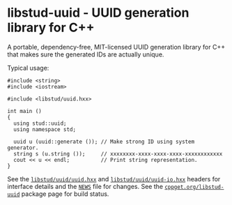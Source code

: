 # libstud-uuid - UUID generation library for C++

A portable, dependency-free, MIT-licensed UUID generation library for C++ that
makes sure the generated IDs are actually unique.

Typical usage:

```
#include <string>
#include <iostream>

#include <libstud/uuid.hxx>

int main ()
{
  using stud::uuid;
  using namespace std;

  uuid u (uuid::generate ()); // Make strong ID using system generator.
  string s (u.string ());     // xxxxxxxx-xxxx-xxxx-xxxx-xxxxxxxxxxxx
  cout << u << endl;          // Print string representation.
}
```

See the [`libstud/uuid/uuid.hxx`][uuid.hxx] and
[`libstud/uuid/uuid-io.hxx`][uuid-io.hxx] headers for interface details and
the [`NEWS`][news] file for changes. See the [`cppget.org/libstud-uuid`][pkg]
package page for build status.


[news]:     https://github.com/libstud/libstud-uuid/blob/master/NEWS
[uuid.hxx]: https://github.com/libstud/libstud-uuid/blob/master/libstud/uuid/uuid.hxx
[uuid-io.hxx]: https://github.com/libstud/libstud-uuid/blob/master/libstud/uuid/uuid-io.hxx
[pkg]:      https://cppget.org/libstud-uuid
